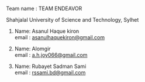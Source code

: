 Team name : TEAM ENDEAVOR

Shahjalal University of Science and Technology, Sylhet

1. 
    Name: Asanul Haque kiron  
    email : asanulhaquekiron@gmail.com  

2.  
    Name: Alomgir  
    email : a.h.joy066@gmail.com  

3.
    Name: Rubayet Sadman Sami  
    email : rssami.bd@gmail.com  


